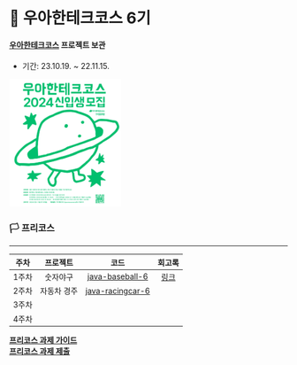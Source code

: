 # 🚀 우아한테크코스 6기

#### [우아한테크코스](https://woowacourse.github.io) 프로젝트 보관
 - 기간: 23.10.19. ~ 22.11.15.

<img src=/image/image.png width="40%" height="40%" />

### 🏳 프리코스
---
| 주차  |  프로젝트  |                                 코드                                 |                                  회고록                                   |
|:---:|:------:|:------------------------------------------------------------------:|:----------------------------------------------------------------------:|
| 1주차 |  숫자야구  |  [java-baseball-6](https://github.com/Dreaming-J/java-baseball-6)  | [링크](https://dreaming-j-dev.tistory.com/entry/우아한테크코스-6기-프리코스-1주차-회고록) |
| 2주차 | 자동차 경주 | [java-racingcar-6](https://github.com/Dreaming-J/java-racingcar-6) |                                                                        |
| 3주차 |        |                                                                    |                                                                        |
| 4주차 |        |                                                                    |                                                                        |

**[프리코스 과제 가이드](https://github.com/woowacourse/woowacourse-docs/blob/main/precourse/README.md)**
<br>
**[프리코스 과제 제출](https://apply.techcourse.co.kr/recruits)**